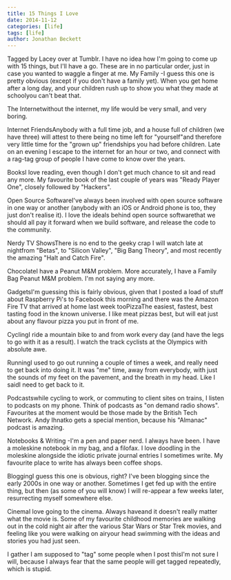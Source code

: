 ```yaml
---
title: 15 Things I Love
date: 2014-11-12
categories: [life]
tags: [life]
author: Jonathan Beckett
---
```


Tagged by Lacey over at Tumblr. I have no idea how I'm going to come up with 15 things, but I'll have a go. These are in no particular order, just in case you wanted to waggle a finger at me. My Family -I guess this one is pretty obvious (except if you don't have a family yet). When you get home after a long day, and your children rush up to show you what they made at schoolyou can't beat that.

The Internetwithout the internet, my life would be very small, and very boring.

Internet FriendsAnybody with a full time job, and a house full of children (we have three) will attest to there being no time left for "yourself"and therefore very little time for the "grown up" friendships you had before children. Late on an evening I escape to the internet for an hour or two, and connect with a rag-tag group of people I have come to know over the years.

BooksI love reading, even though I don't get much chance to sit and read any more. My favourite book of the last couple of years was "Ready Player One", closely followed by "Hackers".

Open Source SoftwareI've always been involved with open source software in one way or another (anybody with an iOS or Android phone is too, they just don't realise it). I love the ideals behind open source softwarethat we should all pay it forward when we build software, and release the code to the community.

Nerdy TV ShowsThere is no end to the geeky crap I will watch late at nightfrom "Betas", to "Silicon Valley", "Big Bang Theory", and most recently the amazing "Halt and Catch Fire".

ChocolateI have a Peanut M&M problem. More accurately, I have a Family Bag Peanut M&M problem. I'm not saying any more.

GadgetsI'm guessing this is fairly obvious, given that I posted a load of stuff about Raspberry Pi's to Facebook this morning and there was the Amazon Fire TV that arrived at home last week tooPizzaThe easiest, fastest, best tasting food in the known universe. I like meat pizzas best, but will eat just about any flavour pizza you put in front of me.

CyclingI ride a mountain bike to and from work every day (and have the legs to go with it as a result). I watch the track cyclists at the Olympics with absolute awe.

RunningI used to go out running a couple of times a week, and really need to get back into doing it. It was "me" time, away from everybody, with just the sounds of my feet on the pavement, and the breath in my head. Like I saidI need to get back to it.

Podcastswhile cycling to work, or commuting to client sites on trains, I listen to podcasts on my phone. Think of podcasts as "on demand radio shows". Favourites at the moment would be those made by the British Tech Network. Andy Ihnatko gets a special mention, because his "Almanac" podcast is amazing.

Notebooks & Writing -I'm a pen and paper nerd. I always have been. I have a moleskine notebook in my bag, and a filofax. I love doodling in the moleskine alongside the idiotic private journal entries I sometimes write. My favourite place to write has always been coffee shops.

BloggingI guess this one is obvious, right? I've been blogging since the early 2000s in one way or another. Sometimes I get fed up with the entire thing, but then (as some of you will know) I will re-appear a few weeks later, resurrecting myself somewhere else.

CinemaI love going to the cinema. Always haveand it doesn't really matter what the movie is. Some of my favourite childhood memories are walking out in the cold night air after the various Star Wars or Star Trek movies, and feeling like you were walking on airyour head swimming with the ideas and stories you had just seen.

I gather I am supposed to "tag" some people when I post thisI'm not sure I will, because I always fear that the same people will get tagged repeatedly, which is stupid.